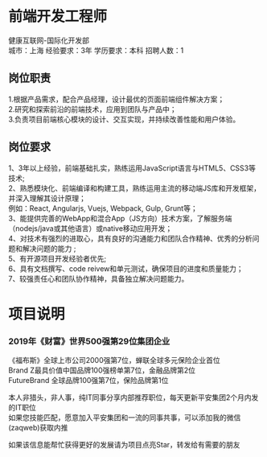 # 前端开发工程师
健康互联网-国际化开发部  
城市：上海 经验要求：3年 学历要求：本科  招聘人数：1

## 岗位职责
1.根据产品需求，配合产品经理，设计最优的页面前端组件解决方案；   
2.研究和探索前沿的前端技术，应用到团队与产品中；   
3.负责项目前端核心模块的设计、交互实现，并持续改善性能和用户体验。

## 岗位要求
1、3年以上经验，前端基础扎实，熟练运用JavaScript语言与HTML5、CSS3等技术;    
2、熟悉模块化、前端编译和构建工具，熟练运用主流的移动端JS库和开发框架，并深入理解其设计原理；   
例如：React, Angularjs, Vuejs, Webpack, Gulp, Grunt等；   
3、能提供完善的WebApp和混合App（JS方向）技术方案，了解服务端（nodejs/java或其他语言）或native移动应用开发；   
4、对技术有强烈的进取心，具有良好的沟通能力和团队合作精神、优秀的分析问题和解决问题的能力 ;   
5、有开源项目开发经验者优先;   
6、具有文档撰写、code reivew和单元测试，确保项目的进度和质量能力；   
7、较强责任心和团队协作精神，具备独立解决问题能力。

# 项目说明

### 2019年《财富》世界500强第29位集团企业
《福布斯》全球上市公司2000强第7位，蝉联全球多元保险企业首位  
Brand Z最具价值中国品牌100强榜单第7位，金融品牌第2位  
FutureBrand 全球品牌100强第7位，保险品牌第1位

本人非猎头，非人事，纯IT同事分享内部推荐职位，每天更新平安集团2个月内发的IT职位  
如果您技能匹配，愿意加入平安集团和一流的同事共事，可以添加我的微信(zaqweb)获取内推 

如果该信息能帮忙获得更好的发展请为项目点亮Star，转发给有需要的朋友





